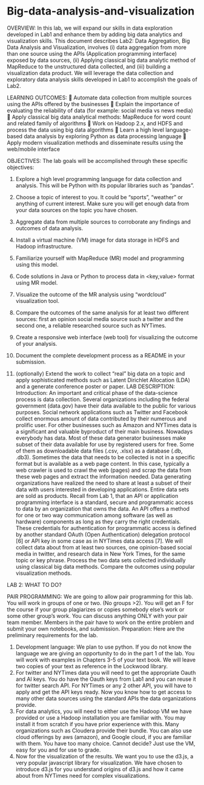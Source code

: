 # Big-data-analysis-and-visualization

OVERVIEW:
In this lab, we will expand our skills in data exploration developed in Lab1 and enhance them by adding big data analytics and visualization skills. This document describes Lab2: Data Aggregation, Big Data Analysis and Visualization, involves (i) data aggregation from more than one source using the APIs (Application programming interface) exposed by data sources, (ii) Applying classical big data analytic method of MapReduce to the unstructured data collected, and (iii) building a visualization data product.
We will leverage the data collection and exploratory data analysis skills developed in Lab1 to accomplish the goals of Lab2.

LEARNING OUTCOMES:
 Automate data collection from multiple sources using the APIs offered by the businesses
 Explain the importance of evaluating the reliability of data (for example: social media vs news
media)
 Apply classical big data analytical methods: MapReduce for word count and related family of
algorithms
 Work on Hadoop 2.x, and HDFS and process the data using big data algorithms
 Learn a high level language-based data analysis by exploring Python as data processing language
 Apply modern visualization methods and disseminate results using the web/mobile interface

OBJECTIVES:
The lab goals will be accomplished through these specific objectives:
1. Explore a high level programming language for data collection and analysis. This will be Python with its popular libraries such as “pandas”.
2. Choose a topic of interest to you. It could be “sports”, “weather” or anything of current interest. Make sure you will get enough data from your data sources on the topic you have chosen.
3. Aggregate data from multiple sources to corroborate any findings and outcomes of data analysis.
4. Install a virtual machine (VM) image for data storage in HDFS and Hadoop infrastructure.
5. Familiarize yourself with MapReduce (MR) model and programming using this model.
6. Code solutions in Java or Python to process data in <key,value> format using MR model.
7. Visualize the outcome of the MR analysis using “wordcloud” visualization tool.
8. Compare the outcomes of the same analysis for at least two different sources: first an opinion social
media source such a twitter and the second one, a reliable researched source such as NYTimes.
9. Create a responsive web interface (web tool) for visualizing the outcome of your analysis.
10. Document the complete development process as a README in your submission.
 
11. (optionally) Extend the work to collect “real” big data on a topic and apply sophisticated methods such as Latent Dirichlet Allocation (LDA) and a generate conference poster or paper.
LAB DESCRIPTION:
Introduction: An important and critical phase of the data-science process is data collection. Several organizations including the federal government (data.gov) have their data available to the public for various purposes. Social network applications such as Twitter and Facebook collect enormous amount of data contributed by their numerous and prolific user. For other businesses such as Amazon and NYTimes data is a significant and valuable byproduct of their main business. Nowadays everybody has data. Most of these data generator businesses make subset of their data available for use by registered users for free. Some of them as downloadable data files (.csv, .xlsx) as a database (.db, .db3). Sometimes the data that needs to be collected is not in a specific format but is available as a web page content. In this case, typically a web crawler is used to crawl the web (pages) and scrap the data from these web pages and extract the information needed. Data generating organizations have realized the need to share at least a subset of their data with users interested in developing applications. Entire data sets are sold as products.
Recall from Lab 1, that an API or application programming interface is a standard, secure and programmatic access to data by an organization that owns the data. An API offers a method for one or two way communication among software (as well as hardware) components as long as they carry the right credentials. These credentials for authentication for programmatic access is defined by another standard OAuth (Open Authentication) delegation protocol [6] or API key in some case as in NYTimes data access [7].
We will collect data about from at least two sources, one opinion-based social media in twitter, and research data in New York Times, for the same topic or key phrase. Process the two data sets collected individually using classical big data methods. Compare the outcomes using popular visualization methods.

LAB 2: WHAT TO DO?

PAIR PROGRAMMING: We are going to allow pair programming for this lab. You will work in groups of one or two. (No groups >2). You will get an F for the course if your group plagiarizes or copies somebody else’s work or some other group’s work. You can discuss anything ONLY with your pair team member. Members in the pair have to work on the entire problem and submit your own notebooks, and submission.
Preparation: Here are the preliminary requirements for the lab.
1. Development language: We plan to use python. If you do not know the language we are giving
an opportunity to do in the part 1 of the lab. You will work with examples in Chapters 3-5 of
your text book. We will leave two copies of your text as reference in the Lockwood library.
2. For twitter and NYTimes data you will need to get the appropriate Oauth and AI keys. You do
have the Oauth keys from Lab1 and you can reuse it for twitter search API. For NYTimes or any
2 other API, you will have to apply and get the API keys ready. Now you know how to get access to
many other data sources using the standard APIs the data organizations provide.
3. For data analytics, you will need to either use the Hadoop VM we have provided or use a
Hadoop installation you are familiar with. You may install it from scratch if you have prior experience with this. Many organizations such as Cloudera provide their bundle. You can also use cloud offerings by aws (amazon), and Google cloud, if you are familiar with them. You have too many choice. Cannot decide? Just use the VM, easy for you and for use to grade.
4. Now for the visualization of the results. We want you to use the d3.js, a very popular javascript library for visualization. We have chosen to introduce d3.js for you understand origins of d3.js and how it came about from NYTimes need for complex visualizations.

